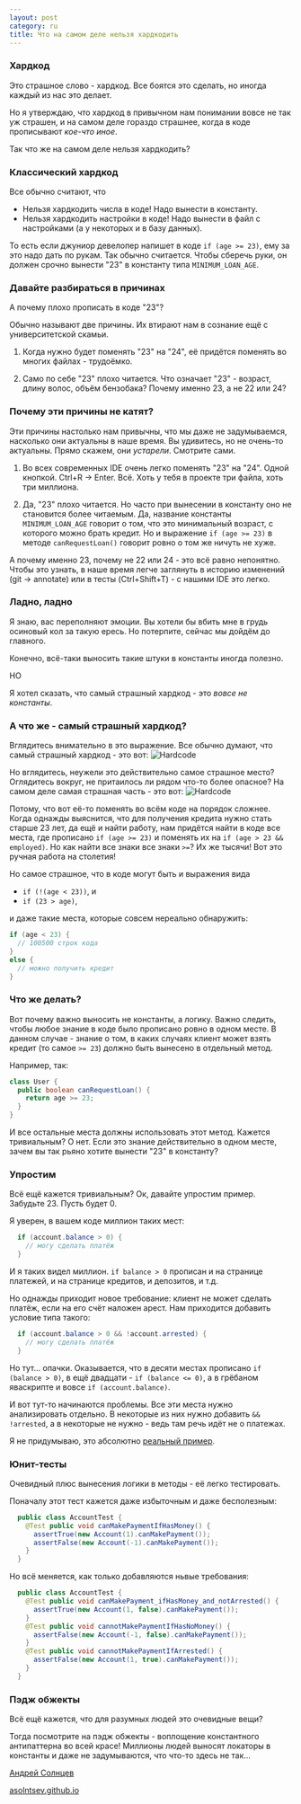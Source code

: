 ```yaml
---
layout: post
category: ru
title: Что на самом деле нельзя хардкодить
---
```


### Хардкод

Это страшное слово - хардкод. Все боятся это сделать, но иногда каждый из нас это делает.

Но я утверждаю, что хардкод в привычном нам понимании вовсе не так уж страшен, 
и на самом деле гораздо страшнее, когда в коде прописывают _кое-что иное_. 

Так что же на самом деле нельзя хардкодить?

<!--more-->

### Классический хардкод

Все обычно считают, что 

* Нельзя хардкодить числа в коде! Надо вынести в константу.
* Нельзя хардкодить настройки в коде! Надо вынести в файл с настройками (а у некоторых и в базу данных).

То есть если джуниор девелопер напишет в коде `if (age >= 23)`, ему за это надо дать по рукам.
Так обычно считается.
Чтобы сберечь руки, он должен срочно вынести "23" в константу типа `MINIMUM_LOAN_AGE`.

### Давайте разбираться в причинах

А почему плохо прописать в коде "23"?

Обычно называют две причины. Их втирают нам в сознание ещё с университетской скамьи.  

1. Когда нужно будет поменять "23" на "24", её придётся поменять во многих файлах - трудоёмко.

2. Само по себе "23" плохо читается. Что означает "23" - возраст, длину волос, объём бензобака?
Почему именно 23, а не 22 или 24?


### Почему эти причины не катят?

Эти причины настолько нам привычны, что мы даже не задумываемся, насколько они актуальны в наше время. 
Вы удивитесь, но не очень-то актуальны. Прямо скажем, они _устарели_. Смотрите сами. 
 
1. Во всех современных IDE очень легко поменять "23" на "24". Одной кнопкой. Ctrl+R -> Enter. Всё. 
Хоть у тебя в проекте три файла, хоть три миллиона.

2. Да, "23" плохо читается. Но часто при вынесении в константу оно не становится более читаемым. 
Да, название константы `MINIMUM_LOAN_AGE` говорит о том, что это минимальный возраст, с которого можно
брать кредит. Но и выражение `if (age >= 23)` в методе `canRequestLoan()` говорит ровно о том же ничуть не хуже.
 
А почему именно 23, почему не 22 или 24 - это всё равно непонятно.
Чтобы это узнать, в наше время легче заглянуть в историю изменений (git -> annotate)
или в тесты (Ctrl+Shift+T) - с нашими IDE это легко.

### Ладно, ладно

Я знаю, вас переполняют эмоции. Вы хотели бы вбить мне в грудь осиновый кол за такую ересь.
Но потерпите, сейчас мы дойдём до главного.

Конечно, всё-таки выносить такие штуки в константы иногда полезно.

НО

Я хотел сказать, что самый страшный хардкод - это _вовсе не константы_.

### А что же - самый страшный хардкод?

Вглядитесь внимательно в это выражение. Все обычно думают, что самый страшный хардкод - это вот:
![Hardcode](/public/img/hardcode-constant.png)

Но вглядитесь, неужели это действительно самое страшное место? Оглядитесь вокруг, не притаилось ли рядом что-то более опасное?
На самом деле самая страшная часть - это вот:
![Hardcode](/public/img/hardcode-logic.png)

Потому, что вот её-то поменять во всём коде на порядок сложнее.
Когда однажды выяснится, что для получения кредита нужно стать старше 23 лет, да ещё и найти работу,
нам придётся найти в коде все места, где прописано `if (age >= 23)` и поменять их на 
`if (age > 23 && employed)`. Но как найти все знаки все знаки `>=`? Их же тысячи! Вот это ручная работа на столетия!

Но самое страшное, что в коде могут быть и выражения вида 

* `if (!(age < 23))`, и 
* `if (23 > age)`, 

и даже такие места, которые совсем нереально обнаружить: 

```java
if (age < 23) {
  // 100500 строк кода
}
else {
  // можно получить кредит
}
```


### Что же делать?

Вот почему важно выносить не константы, а логику.
Важно следить, чтобы любое знание в коде было прописано ровно в одном месте.
В данном случае - знание о том, в каких случаях клиент может взять кредит (то самое `>= 23`) 
должно быть вынесено в отдельный метод. 

Например, так:

```java
class User {
  public boolean canRequestLoan() {
    return age >= 23;
  }
}
```

И все остальные места должны использовать этот метод. 
Кажется тривиальным? О нет.
Если это знание действительно в одном месте, зачем вы так рьяно хотите вынести "23" в константу?

### Упростим

Всё ещё кажется тривиальным?
Ок, давайте упростим пример. Забудьте 23. Пусть будет 0.
  
Я уверен, в вашем коде миллион таких мест:

```java
  if (account.balance > 0) {
    // могу сделать платёж
  }
```

И я таких видел миллион. `if balance > 0` прописан и на странице 
платежей, и на странице кредитов, и депозитов, и т.д. 

Но однажды приходит новое требование: клиент не может сделать платёж, если на его счёт наложен арест.
Нам приходится добавить условие типа такого: 

```java
  if (account.balance > 0 && !account.arrested) {
    // могу сделать платёж
  }
```

Но тут... опачки. Оказывается, что в десяти местах прописано `if (balance > 0)`, в ещё двадцати - `if (balance <= 0)`,
а в грёбаном яваскрипте и вовсе `if (account.balance)`.
 
И вот тут-то начинаются проблемы. Все эти места нужно анализировать отдельно. 
В некоторые из них нужно добавить `&& !arrested`, а в некоторые не нужно - ведь там речь идёт не о платежах.

Я не придумываю, это абсолютно [реальный пример](/2011/03/03/wtf-is-business-logic/).

### Юнит-тесты

Очевидный плюс вынесения логики в методы - её легко тестировать.

Поначалу этот тест кажется даже избыточным и даже бесполезным:

```java
  public class AccountTest {
    @Test public void canMakePaymentIfHasMoney() {
      assertTrue(new Account(1).canMakePayment());
      assertFalse(new Account(-1).canMakePayment());
    }
  }
```

Но всё меняется, как только добавляются ньвые требования:

```java
  public class AccountTest {
    @Test public void canMakePayment_ifHasMoney_and_notArrested() {
      assertTrue(new Account(1, false).canMakePayment());
    }
    @Test public void cannotMakePaymentIfHasNoMoney() {
      assertFalse(new Account(-1, false).canMakePayment());
    }
    @Test public void cannotMakePaymentIfArrested() {
      assertFalse(new Account(1, true).canMakePayment());
    }
  }
```

### Пэдж обжекты

Всё ещё кажется, что для разумных людей это очевидные вещи?

Тогда посмотрите на пэдж обжекты - воплощение константного антипаттерна во всей красе!
Миллионы людей выносят локаторы в константы и даже не задумываются, что что-то здесь не так... 

[Андрей Солнцев](https://twitter.com/asolntsev) 

[asolntsev.github.io](https://asolntsev.github.io/ru)
